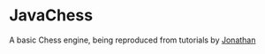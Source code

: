 JavaChess
=========

A basic Chess engine, being reproduced from tutorials by [Jonathan](http://www.youtube.com/playlist?list=PLQV5mozTHmaffB0rBsD6m9VN1azgo5wXl)
